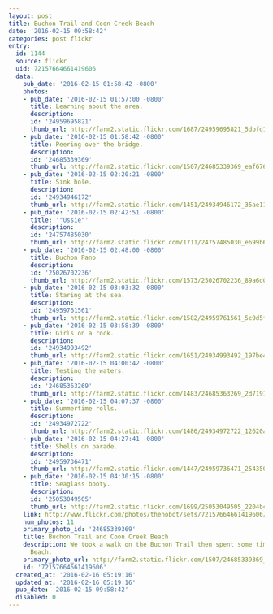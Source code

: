 ```yaml
---
layout: post
title: Buchon Trail and Coon Creek Beach
date: '2016-02-15 09:58:42'
categories: post flickr
entry:
  id: 1144
  source: flickr
  uid: 72157664661419606
  data:
    pub_date: '2016-02-15 01:58:42 -0800'
    photos:
    - pub_date: '2016-02-15 01:57:00 -0800'
      title: Learning about the area.
      description: 
      id: '24959695821'
      thumb_url: http://farm2.static.flickr.com/1687/24959695821_5dbfd1cac0_s.jpg
    - pub_date: '2016-02-15 01:58:42 -0800'
      title: Peering over the bridge.
      description: 
      id: '24685339369'
      thumb_url: http://farm2.static.flickr.com/1507/24685339369_eaf676a9b4_s.jpg
    - pub_date: '2016-02-15 02:20:21 -0800'
      title: Sink hole.
      description: 
      id: '24934946172'
      thumb_url: http://farm2.static.flickr.com/1451/24934946172_35ae11a39e_s.jpg
    - pub_date: '2016-02-15 02:42:51 -0800'
      title: '"Ussie"'
      description: 
      id: '24757485030'
      thumb_url: http://farm2.static.flickr.com/1711/24757485030_e699b609a1_s.jpg
    - pub_date: '2016-02-15 02:48:00 -0800'
      title: Buchon Pano
      description: 
      id: '25026702236'
      thumb_url: http://farm2.static.flickr.com/1573/25026702236_89a6d0ea5a_s.jpg
    - pub_date: '2016-02-15 03:03:32 -0800'
      title: Staring at the sea.
      description: 
      id: '24959761561'
      thumb_url: http://farm2.static.flickr.com/1582/24959761561_5c9d5f47e5_s.jpg
    - pub_date: '2016-02-15 03:58:39 -0800'
      title: Girls on a rock.
      description: 
      id: '24934993492'
      thumb_url: http://farm2.static.flickr.com/1651/24934993492_197be41763_s.jpg
    - pub_date: '2016-02-15 04:00:42 -0800'
      title: Testing the waters.
      description: 
      id: '24685363269'
      thumb_url: http://farm2.static.flickr.com/1483/24685363269_2d7191ec81_s.jpg
    - pub_date: '2016-02-15 04:07:37 -0800'
      title: Summertime rolls.
      description: 
      id: '24934972722'
      thumb_url: http://farm2.static.flickr.com/1486/24934972722_12620a46da_s.jpg
    - pub_date: '2016-02-15 04:27:41 -0800'
      title: Shells on parade.
      description: 
      id: '24959736471'
      thumb_url: http://farm2.static.flickr.com/1447/24959736471_2543506c57_s.jpg
    - pub_date: '2016-02-15 04:30:15 -0800'
      title: Seaglass booty.
      description: 
      id: '25053049505'
      thumb_url: http://farm2.static.flickr.com/1699/25053049505_2204bc858d_s.jpg
    link: http://www.flickr.com/photos/thenobot/sets/72157664661419606/
    num_photos: 11
    primary_photo_id: '24685339369'
    title: Buchon Trail and Coon Creek Beach
    description: We took a walk on the Buchon Trail then spent some time at Coon Creek
      Beach.
    primary_photo_url: http://farm2.static.flickr.com/1507/24685339369_eaf676a9b4_m.jpg
    id: '72157664661419606'
  created_at: '2016-02-16 05:19:16'
  updated_at: '2016-02-16 05:19:16'
  pub_date: '2016-02-15 09:58:42'
  disabled: 0
---
```

